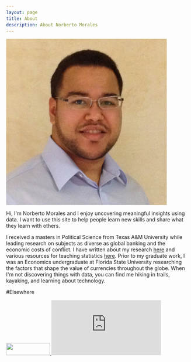 ```yaml
---
layout: page
title: About
description: About Norberto Morales
---
```


<p>
<img src="/assets/me.jpg" style="width: 440px;" align="middle"/>
</p>

Hi, I'm Norberto Morales and I enjoy uncovering meaningful insights using data. I want to use this site to help 
people learn new skills and share what they learn with others. 

I received a masters in Political Science from Texas A&M University while leading research on subjects as diverse as global banking and the economic costs of conflict. I have written about 
my research [here]() and various resources for teaching statistics [here](http://www.norbertormorales.com/stata-workshops/). Prior to my graduate work, I was an Economics undergraduate at Florida State
University researching the factors that shape the value of currencies throughout the globe. When I'm not discovering things with data, you can
find me hiking in trails, kayaking, and learning about technology. 

#Elsewhere

<div class="contact">
<p>

<a href="http://www.linkedin.com/in/norbertomorales">
<img src="https://static.licdn.com/scds/common/u/img/webpromo/btn_viewmy_120x33.png" width="120" height="33" border="0" frameborder="0" scrolling="0" style="border:none; overflow:hidden;" allowTransparency="true">
</a>

<iframe src="https://ghbtns.com/github-btn.html?user=moralesn&type=follow&count=true" frameborder="0" scrolling="0" style="border:none; overflow:hidden;" allowTransparency="true" ></iframe>

</p>
</div>


